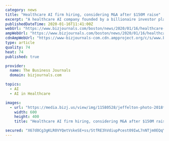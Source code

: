 ```yaml
---
category: news
title: "Healthcare AI firm hiring, considering M&A after $150M raise"
excerpt: "A healthcare AI company founded by a billionaire investor plans to substantially grow its team and potentially make some acquisitions after raising $150 million."
publishedDateTime: 2020-01-16T11:41:00Z
webUrl: "https://www.bizjournals.com/boston/news/2020/01/16/healthcare-ai-firm-hiring-considering-m-a-after.html"
ampWebUrl: "https://www.bizjournals.com/boston/news/2020/01/16/healthcare-ai-firm-hiring-considering-m-a-after.amp.html"
cdnAmpWebUrl: "https://www-bizjournals-com.cdn.ampproject.org/c/s/www.bizjournals.com/boston/news/2020/01/16/healthcare-ai-firm-hiring-considering-m-a-after.amp.html"
type: article
quality: 74
heat: 74
published: true

provider:
  name: The Business Journals
  domain: bizjournals.com

topics:
  - AI
  - AI in Healthcare

images:
  - url: "https://media.bizj.us/view/img/11580528/jeffelton-photo-2018*600xx2832-1892-0-905.jpg"
    width: 600
    height: 400
    title: "Healthcare AI firm hiring, considering M&A after $150M raise"

secured: "X67d0Cg3gKLR0VYQetVskeSE+ss/StfRE3hVdiupPcest09IwL7nNTjm0EQqYZbB4N5Mhv8f0+X8WJIvX7DX0ntNLRFnhtVhhqsy2cSB7UjuzR8rNFeIByko8Hm3N7N0Cpqdy7izhrulJI8eZMAapKeMSC1Yuj4OV+kHYMvHAm29ma66BmkH7A18LG0Va3kx+kBOhOJa6OPIJlH8YRXnt5gv3KW01x5ptYh4vUiHIG7Aljaq7WR57h+e/kIcxlYrHjxLcJubq+ROZNQwR6owPJDx2k+ymtmV0I3tUNCMK/55Ej/qSb6/zjaMZpOn/5V+nyt5v0olrnfI05giveAjGa/mmDPgh3YAdVJKfGD8U8pm/xGnUXpYXKRof0F3+DgEqUiCjww+hLPkUKCH0lyGull7LSNt1HK9go66DmNNQgGCok4QQfj6oXjj3MxU0agOELZ0e/PrPkxbFTJTJdfNmA==;vXZIGSW7RT7nHA0FpjJ5jA=="
---
```


